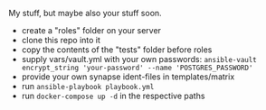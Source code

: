 My stuff, but maybe also your stuff soon.

- create a "roles" folder on your server
- clone this repo into it
- copy the contents of the "tests" folder before roles
- supply vars/vault.yml with your own passwords: `ansible-vault encrypt_string 'your-password' --name 'POSTGRES_PASSWORD'`
- provide your own synapse ident-files in templates/matrix
- run `ansible-playbook playbook.yml`
- run `docker-compose up -d` in the respective paths
